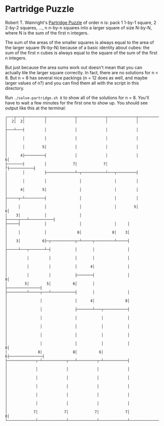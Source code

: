 Partridge Puzzle
================

Robert T. Wainright's [Partridge Puzzle](https://www.mathpuzzle.com/partridge.html) of order n is: pack 1 1-by-1 square,
2 2-by-2 squares, ..., n n-by-n squares into a larger square of size N-by-N, where N is the sum of the first
n integers.

The sum of the areas of the smaller squares is always equal to the area of the larger square (N-by-N) because
of a basic identity about cubes: the sum of the first n cubes is always equal to the square of the sum of the
first n integers.

But just because the area sums work out doesn't mean that you can actually tile the larger square correctly.
In fact, there are no solutions for n < 8. But n = 8 has several nice packings (n = 12 does as well, and maybe
larger values of n?) and you can find them all with the script in this directory.

Run `./solve-partridge.sh 8` to show all of the solutions for n = 8. You'll have to wait a few minutes for
the first one to show up. You should see output like this at the terminal:

```
┌───┬───┬─────────┬─────────────┬─────────────┬─────────────┬───────────┐
│  2│  2│         │             │             │             │           │
├───┴───┤         │             │             │             │           │
│       │         │             │             │             │           │
│       │        5│             │             │             │           │
│      4├─────────┤             │             │             │          6│
├───────┤         │            7│            7│            7├───────────┤
│       │         ├─────────────┴─┬───────────┴───┬─────────┤           │
│       │         │               │               │         │           │
│      4│        5│               │               │         │           │
├─────┬─┴─────────┤               │               │         │           │
│     │           │               │               │        5│          6│
│    3│           │               │               ├─────┬───┴───────────┤
├─────┤           │               │               │     │               │
│     │           │              8│              8│    3│               │
│    3│          6├─┬───────────┬─┴─────┬─────────┴─────┤               │
├─────┴───┬───────┴─┤           │       │               │               │
│         │         │           │       │               │               │
│         │         │           │      4│               │               │
│         │         │           ├───────┤               │              8│
│        5│        5│          6│       │               ├───────────────┤
├─────────┴─────┬───┴───────────┤       │               │               │
│               │               │      4│              8│               │
│               │               ├───────┴───┬───────────┤               │
│               │               │           │           │               │
│               │               │           │           │               │
│               │               │           │           │               │
│               │               │           │           │              8│
│              8│              8│          6│          6├───────────────┤
├─────────────┬─┴───────────┬───┴─────────┬─┴───────────┤               │
│             │             │             │             │               │
│             │             │             │             │               │
│             │             │             │             │               │
│             │             │             │             │               │
│             │             │             │             │               │
│            7│            7│            7│            7│              8│
└─────────────┴─────────────┴─────────────┴─────────────┴───────────────┘
```